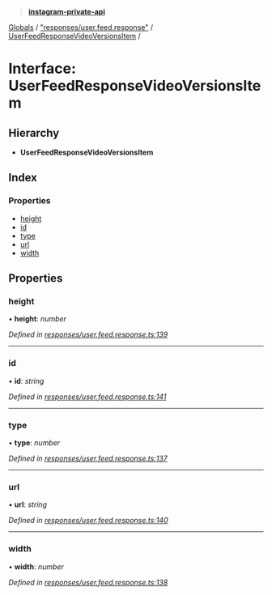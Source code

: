 > **[instagram-private-api](../README.md)**

[Globals](../README.md) / ["responses/user.feed.response"](../modules/_responses_user_feed_response_.md) / [UserFeedResponseVideoVersionsItem](_responses_user_feed_response_.userfeedresponsevideoversionsitem.md) /

# Interface: UserFeedResponseVideoVersionsItem

## Hierarchy

* **UserFeedResponseVideoVersionsItem**

## Index

### Properties

* [height](_responses_user_feed_response_.userfeedresponsevideoversionsitem.md#height)
* [id](_responses_user_feed_response_.userfeedresponsevideoversionsitem.md#id)
* [type](_responses_user_feed_response_.userfeedresponsevideoversionsitem.md#type)
* [url](_responses_user_feed_response_.userfeedresponsevideoversionsitem.md#url)
* [width](_responses_user_feed_response_.userfeedresponsevideoversionsitem.md#width)

## Properties

###  height

• **height**: *number*

*Defined in [responses/user.feed.response.ts:139](https://github.com/dilame/instagram-private-api/blob/e9c516c/src/responses/user.feed.response.ts#L139)*

___

###  id

• **id**: *string*

*Defined in [responses/user.feed.response.ts:141](https://github.com/dilame/instagram-private-api/blob/e9c516c/src/responses/user.feed.response.ts#L141)*

___

###  type

• **type**: *number*

*Defined in [responses/user.feed.response.ts:137](https://github.com/dilame/instagram-private-api/blob/e9c516c/src/responses/user.feed.response.ts#L137)*

___

###  url

• **url**: *string*

*Defined in [responses/user.feed.response.ts:140](https://github.com/dilame/instagram-private-api/blob/e9c516c/src/responses/user.feed.response.ts#L140)*

___

###  width

• **width**: *number*

*Defined in [responses/user.feed.response.ts:138](https://github.com/dilame/instagram-private-api/blob/e9c516c/src/responses/user.feed.response.ts#L138)*
